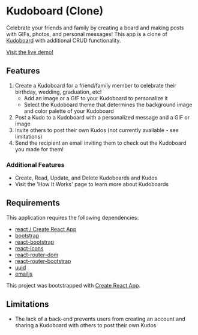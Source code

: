 # Kudoboard (Clone)

Celebrate your friends and family by creating a board and making posts with GIFs, photos, and personal messages! This app is a clone of [Kudoboard](https://www.kudoboard.com/) with additional CRUD functionality.

[Visit the live demo!](https://kudoboard.victorborges.me/)

## Features

1. Create a Kudoboard for a friend/family member to celebrate their birthday, wedding, graduation, etc!
   - Add an image or a GIF to your Kudoboard to personalize it
   - Select the Kudoboard theme that determines the background image and color palette of your Kudoboard
2. Post a Kudo to a Kudoboard with a personalized message and a GIF or image
3. Invite others to post their own Kudos (not currently available - see limitations)
4. Send the recipient an email inviting them to check out the Kudoboard you made for them!

### Additional Features

- Create, Read, Update, and Delete Kudoboards and Kudos
- Visit the 'How It Works' page to learn more about Kudoboards

## Requirements

This application requires the following dependencies:

- [react / Create React App](https://create-react-app.dev/docs/getting-started/)
- [bootstrap](https://getbootstrap.com/docs/4.5/getting-started/introduction/)
- [react-bootstrap](https://react-bootstrap.github.io/getting-started/introduction/)
- [react-icons](https://react-icons.github.io/react-icons/)
- [react-router-dom](https://reactrouter.com/web/guides/quick-start)
- [react-router-bootstrap](https://www.npmjs.com/package/react-router-bootstrap)
- [uuid](https://www.npmjs.com/package/uuid)
- [emailjs](https://www.emailjs.com/docs/)

This project was bootstrapped with [Create React App](https://github.com/facebook/create-react-app).

## Limitations

- The lack of a back-end prevents users from creating an account and sharing a Kudoboard with others to post their own Kudos
